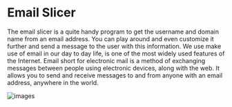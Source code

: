 # Email Slicer
 The email slicer is a quite handy program to get the username and domain name from an email address. You can play around and even customize it further and send a message to the user with this information.  We use make use of email in our day to day life, is one of the most widely used features of the Internet. Email short for electronic mail is a method of exchanging messages between people using electronic devices, along with the web. It allows you to send and receive messages to and from anyone with an email address, anywhere in the world.

![images](https://user-images.githubusercontent.com/60054130/120154252-4a30af00-c20d-11eb-8cdd-b9098bee7b0d.png)
